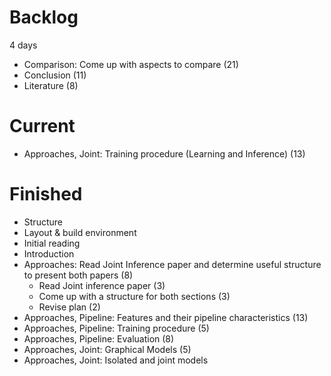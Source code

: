 
# Backlog

4 days

- Comparison: Come up with aspects to compare (21)
- Conclusion (11)
- Literature (8)

# Current

- Approaches, Joint: Training procedure (Learning and Inference) (13)

# Finished
- Structure
- Layout & build environment
- Initial reading
- Introduction
- Approaches: Read Joint Inference paper and determine useful structure to present both papers (8)
  - Read Joint inference paper (3)
  - Come up with a structure for both sections (3)
  - Revise plan (2)
- Approaches, Pipeline: Features and their pipeline characteristics (13)
- Approaches, Pipeline: Training procedure (5)
- Approaches, Pipeline: Evaluation (8)
- Approaches, Joint: Graphical Models (5)
- Approaches, Joint: Isolated and joint models
